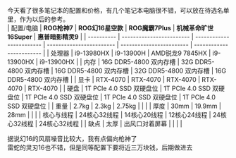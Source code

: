今天看了很多笔记本的配置和价格，有几个笔记本电脑很不错，可以放在待选名单里，作为以后的参考。  
| 配置/电脑 | **ROG枪神7**             | **ROG幻16星空款**            | **ROG魔霸7Plus**        | **机械革命旷世16Super** | **惠普暗影精灵9**        |
| ---------- | ------------------------ | ------------------------ | ------------------------ | ------------------------ | ------------------------ |
| 处理器     | i9-13980HX               | i9-13900H                | AMD锐龙9 7845HX          | i9-13900HX               | i9-13900HX               |
| 内存       | 16G DDR5-4800 双内存槽   | 32G DDR5-4800 双内存槽   | 16G DDR5-4800 双内存槽   | 32G DDR5-4800 双内存槽   | 16G DDR5-4800 双内存槽   |
| 显卡       | RTX-4070                 | RTX-4070                 | RTX-4070                 | RTX-4070                 | RTX-4070                 |
| 硬盘       | 1T PCle 4.0 SSD 双硬盘位 | 1T PCle 4.0 SSD 双硬盘位 | 1T PCle 4.0 SSD 双硬盘位 | 1T PCle 4.0 SSD 双硬盘位 | 1T PCle 4.0 SSD 双硬盘位 |
| 重量       | 2.7kg                    | 2.3kg                    | 2.75kg                   |                          |                          |
| 厚度       | 30mm                     | 19.9mm                   | 28mm                     |                          |                          |
| 核心与线程 | 24核心32线程             | 14核心20线程             | 12核心24线程             | 24核心32线程             | 24核心32线程             |
| 缺点       | 太厚                     | 出风口对着屏幕           |                          |                          |                          |

据说幻16的风扇噪音比较大，我有点偏向枪神了  
雷蛇的灵刃16也不错，但是同等配置下要将近三万块钱，后期做进去
